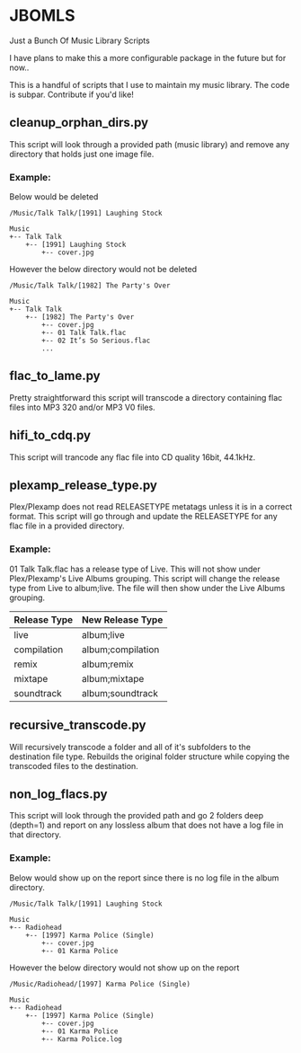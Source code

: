 # JBOMLS
Just a Bunch Of Music Library Scripts

I have plans to make this a more configurable package in the future but for now..

This is a handful of scripts that I use to maintain my music library.
The code is subpar. Contribute if you'd like!

## cleanup_orphan_dirs.py
This script will look through a provided path (music library) and remove any directory that holds just one image file.

### Example:
Below would be deleted

```
/Music/Talk Talk/[1991] Laughing Stock

Music
+-- Talk Talk
    +-- [1991] Laughing Stock
        +-- cover.jpg
```

However the below directory would not be deleted

```
/Music/Talk Talk/[1982] The Party's Over

Music
+-- Talk Talk
    +-- [1982] The Party's Over
        +-- cover.jpg
        +-- 01 Talk Talk.flac
        +-- 02 It’s So Serious.flac
        ...
```

## flac_to_lame.py
Pretty straightforward this script will transcode a directory containing flac files into MP3 320 and/or MP3 V0 files.

## hifi_to_cdq.py
This script will trancode any flac file into CD quality 16bit, 44.1kHz.

## plexamp_release_type.py
Plex/Plexamp does not read RELEASETYPE metatags unless it is in a correct format. This script will go through and update the RELEASETYPE for any flac file in a provided directory.

### Example:

01 Talk Talk.flac has a release type of Live. This will not show under Plex/Plexamp's Live Albums grouping. 
This script will change the release type from Live to album;live. The file will then show under the Live Albums grouping.


| Release Type | New Release Type  |
|--------------|-------------------|
| live         | album;live        |
| compilation  | album;compilation |
| remix        | album;remix       |
| mixtape      | album;mixtape     |
| soundtrack   | album;soundtrack  |

## recursive_transcode.py
Will recursively transcode a folder and all of it's subfolders to the destination file type.  Rebuilds the original folder structure while copying the transcoded files to the destination. 

## non_log_flacs.py
This script will look through the provided path and go 2 folders deep (depth=1) and report on any lossless album that does not have a log file in that directory.

### Example:
Below would show up on the report since there is no log file in the album directory.

```
/Music/Talk Talk/[1991] Laughing Stock

Music
+-- Radiohead
    +-- [1997] Karma Police (Single)
        +-- cover.jpg
        +-- 01 Karma Police
```

However the below directory would not show up on the report

```
/Music/Radiohead/[1997] Karma Police (Single)

Music
+-- Radiohead
    +-- [1997] Karma Police (Single)
        +-- cover.jpg
        +-- 01 Karma Police
        +-- Karma Police.log
```